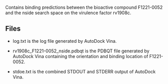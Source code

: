 Contains binding predictions between the bioactive compound F1221-0052 and the nside search space on the virulence factor rv1908c.

## Files

- log.txt is the log file generated by AutoDock Vina.

- rv1908c_F1221-0052_nside.pdbqt is the PDBQT file generated by AutoDock Vina containing the orientation and binding location of F1221-0052.

- stdoe.txt is the combined STDOUT and STDERR output of AutoDock Vina.

